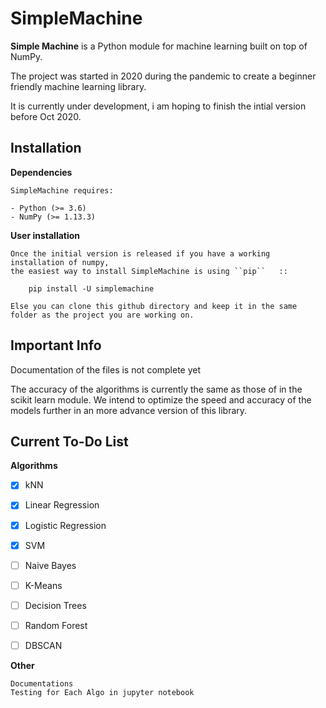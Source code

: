 # SimpleMachine 

**Simple Machine** is a Python module for machine learning built on top of
NumPy.

The project was started in 2020 during the pandemic to create a beginner friendly machine learning library.

It is currently under development, i am hoping to finish the intial version before Oct 2020.

Installation
------------

**Dependencies**
~~~~~~~~~~~~
SimpleMachine requires:

- Python (>= 3.6)
- NumPy (>= 1.13.3)
~~~~~~~~~~~~
**User installation**
~~~~~~~~~~~~~~~~~
Once the initial version is released if you have a working installation of numpy,
the easiest way to install SimpleMachine is using ``pip``   ::

    pip install -U simplemachine
    
Else you can clone this github directory and keep it in the same folder as the project you are working on.
~~~~~~~~~~~~~~~~~~~~~



Important Info
-------------

Documentation of the files is not complete yet

The accuracy of the algorithms is currently the same as those of in the scikit learn module. We intend to optimize the speed and accuracy of the models further in an more advance version of this library.

Current To-Do List
------------

**Algorithms**

- [x] kNN
- [x] Linear Regression
- [x] Logistic Regression
- [x] SVM
- [ ] Naive Bayes 
- [ ] K-Means
- [ ] Decision Trees
- [ ] Random Forest
- [ ] DBSCAN


**Other**
~~~~~~~~~~~~
Documentations
Testing for Each Algo in jupyter notebook
~~~~~~~~~~~~

